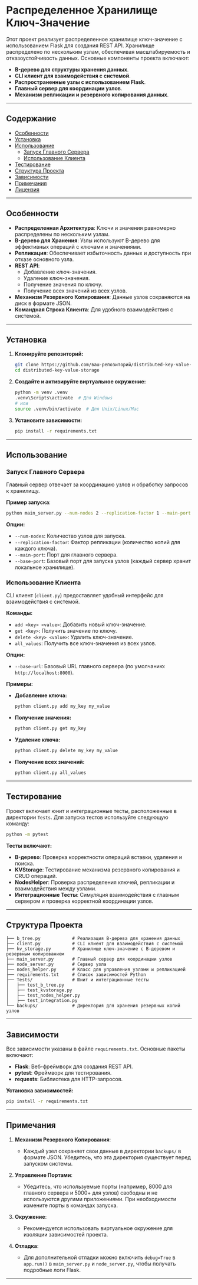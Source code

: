 # Распределенное Хранилище Ключ-Значение

Этот проект реализует распределенное хранилище ключ-значение с использованием Flask для создания REST API. Хранилище распределено по нескольким узлам, обеспечивая масштабируемость и отказоустойчивость данных. Основные компоненты проекта включают:

- **B-дерево для структуры хранения данных**.
- **CLI клиент для взаимодействия с системой**.
- **Распространенные узлы с использованием Flask**.
- **Главный сервер для координации узлов**.
- **Механизм репликации и резервного копирования данных**.

---

## Содержание

- [Особенности](#особенности)
- [Установка](#установка)
- [Использование](#использование)
  - [Запуск Главного Сервера](#запуск-главного-сервера)
  - [Использование Клиента](#использование-клиента)
- [Тестирование](#тестирование)
- [Структура Проекта](#структура-проекта)
- [Зависимости](#зависимости)
- [Примечания](#примечания)
- [Лицензия](#лицензия)

---

## Особенности

- **Распределенная Архитектура**: Ключи и значения равномерно распределены по нескольким узлам.
- **B-дерево для Хранения**: Узлы используют B-дерево для эффективных операций с ключами и значениями.
- **Репликация**: Обеспечивает избыточность данных и доступность при отказе основного узла.
- **REST API**:
  - Добавление ключ-значения.
  - Удаление ключ-значения.
  - Получение значения по ключу.
  - Получение всех значений из всех узлов.
- **Механизм Резервного Копирования**: Данные узлов сохраняются на диск в формате JSON.
- **Командная Строка Клиента**: Для удобного взаимодействия с системой.

---

## Установка

1. **Клонируйте репозиторий:**

   ```bash
   git clone https://github.com/ваш-репозиторий/distributed-key-value-storage.git
   cd distributed-key-value-storage
   ```

2. **Создайте и активируйте виртуальное окружение:**

   ```bash
   python -m venv .venv
   .venv\Scripts\activate  # Для Windows
   # или
   source .venv/bin/activate  # Для Unix/Linux/Mac
   ```

3. **Установите зависимости:**

   ```bash
   pip install -r requirements.txt
   ```

---

## Использование

### Запуск Главного Сервера

Главный сервер отвечает за координацию узлов и обработку запросов к хранилищу.

**Пример запуска**:
```bash
python main_server.py --num-nodes 2 --replication-factor 1 --main-port 8000 --base-port 5000
```

**Опции:**

- `--num-nodes`: Количество узлов для запуска.
- `--replication-factor`: Фактор репликации (количество копий для каждого ключа).
- `--main-port`: Порт для главного сервера.
- `--base-port`: Базовый порт для запуска узлов (каждый сервер хранит локальное хранилище).



### Использование Клиента

CLI клиент (`client.py`) предоставляет удобный интерфейс для взаимодействия с системой.

**Команды:**

- `add <key> <value>`: Добавить новый ключ-значение.
- `get <key>`: Получить значение по ключу.
- `delete <key> <value>`: Удалить ключ-значение.
- `all_values`: Получить все ключ-значения из всех узлов.

**Опции:**

- `--base-url`: Базовый URL главного сервера (по умолчанию: `http://localhost:8000`).

**Примеры:**

- **Добавление ключа:**

  ```bash
  python client.py add my_key my_value
  ```

- **Получение значения:**

  ```bash
  python client.py get my_key
  ```

- **Удаление ключа:**

  ```bash
  python client.py delete my_key my_value
  ```

- **Получение всех значений:**

  ```bash
  python client.py all_values
  ```

---

## Тестирование

Проект включает юнит и интеграционные тесты, расположенные в директории `Tests`. Для запуска тестов используйте следующую команду:

```bash
python -m pytest
```

**Тесты включают:**

- **B-дерево**: Проверка корректности операций вставки, удаления и поиска.
- **KVStorage**: Тестирование механизма резервного копирования и CRUD операций.
- **NodesHelper**: Проверка распределения ключей, репликации и взаимодействия между узлами.
- **Интеграционные Тесты**: Симуляция взаимодействия с главным сервером и проверка корректной координации узлов.

---

## Структура Проекта

```plaintext
├── b_tree.py            # Реализация B-дерева для хранения данных
├── client.py            # CLI клиент для взаимодействия с системой
├── kv_storage.py        # Хранилище ключ-значение с B-деревом и резервным копированием
├── main_server.py       # Главный сервер для координации узлов
├── node_server.py       # Сервер узла
├── nodes_helper.py      # Класс для управления узлами и репликацией
├── requirements.txt     # Список зависимостей Python
├── Tests/               # Юнит и интеграционные тесты
│   ├── test_b_tree.py
│   ├── test_kvstorage.py
│   ├── test_nodes_helper.py
│   ├── test_integration.py
└── backups/             # Директория для хранения резервных копий узлов
```

---

## Зависимости

Все зависимости указаны в файле `requirements.txt`. Основные пакеты включают:

- **Flask**: Веб-фреймворк для создания REST API.
- **pytest**: Фреймворк для тестирования.
- **requests**: Библиотека для HTTP-запросов.

**Установка зависимостей:**

```bash
pip install -r requirements.txt
```

---

## Примечания

1. **Механизм Резервного Копирования**:
   - Каждый узел сохраняет свои данные в директории `backups/` в формате JSON. Убедитесь, что эта директория существует перед запуском системы.

2. **Управление Портами**:
   - Убедитесь, что используемые порты (например, 8000 для главного сервера и 5000+ для узлов) свободны и не используются другими приложениями. При необходимости измените порты в командах запуска.

3. **Окружение**:
   - Рекомендуется использовать виртуальное окружение для изоляции зависимостей проекта.

4. **Отладка**:
   - Для дополнительной отладки можно включить `debug=True` в `app.run()` в `main_server.py` и `node_server.py`, чтобы получать подробные логи Flask.

---